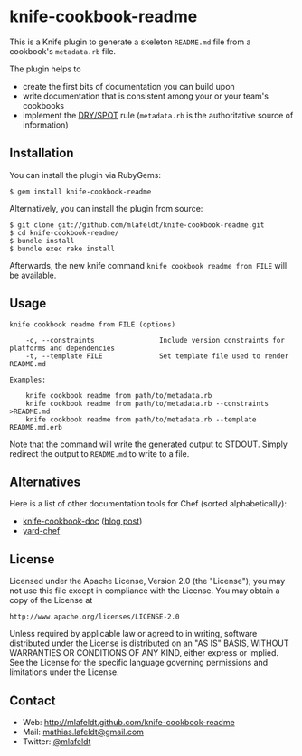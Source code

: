 knife-cookbook-readme
=====================

This is a Knife plugin to generate a skeleton `README.md` file from a cookbook's
`metadata.rb` file.

The plugin helps to

- create the first bits of documentation you can build upon
- write documentation that is consistent among your or your team's cookbooks
- implement the [DRY/SPOT](http://c2.com/cgi/wiki?DontRepeatYourself) rule
  (`metadata.rb` is the authoritative source of information)


Installation
------------

You can install the plugin via RubyGems:

    $ gem install knife-cookbook-readme

Alternatively, you can install the plugin from source:

    $ git clone git://github.com/mlafeldt/knife-cookbook-readme.git
    $ cd knife-cookbook-readme/
    $ bundle install
    $ bundle exec rake install

Afterwards, the new knife command `knife cookbook readme from FILE` will be
available.


Usage
-----

    knife cookbook readme from FILE (options)

        -c, --constraints                Include version constraints for platforms and dependencies
        -t, --template FILE              Set template file used to render README.md

    Examples:

        knife cookbook readme from path/to/metadata.rb
        knife cookbook readme from path/to/metadata.rb --constraints >README.md
        knife cookbook readme from path/to/metadata.rb --template README.md.erb


Note that the command will write the generated output to STDOUT. Simply redirect
the output to `README.md` to write to a file.


Alternatives
------------

Here is a list of other documentation tools for Chef (sorted alphabetically):

* [knife-cookbook-doc](https://github.com/realityforge/knife-cookbook-doc)
  ([blog post](http://realityforge.org/code/2013/04/01/documenting-cookbooks.html))
* [yard-chef](https://github.com/rightscale/yard-chef)


License
-------

Licensed under the Apache License, Version 2.0 (the "License");
you may not use this file except in compliance with the License.
You may obtain a copy of the License at

    http://www.apache.org/licenses/LICENSE-2.0

Unless required by applicable law or agreed to in writing, software
distributed under the License is distributed on an "AS IS" BASIS,
WITHOUT WARRANTIES OR CONDITIONS OF ANY KIND, either express or implied.
See the License for the specific language governing permissions and
limitations under the License.


Contact
-------

* Web: <http://mlafeldt.github.com/knife-cookbook-readme>
* Mail: <mathias.lafeldt@gmail.com>
* Twitter: [@mlafeldt](https://twitter.com/mlafeldt)
